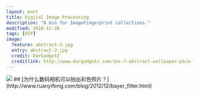 ```yaml
---
layout: post
title: Digital Image Processing
description: "A bin for ImageFingerprint collections."
modified: 2018-11-30
tags: [DIP]
image:
  feature: abstract-3.jpg
  entry: abstract-3.jpg
  credit: DarGadgetZ
  creditlink: http://www.dargadgetz.com/ios-7-abstract-wallpaper-pack-for-iphone-5-and-ipod-touch-retina/
---
```

<img src="https://ars.els-cdn.com/content/image/1-s2.0-S1742287617303146-gr1.jpg">
## [为什么数码相机可以拍出彩色照片？](http://www.ruanyifeng.com/blog/2012/12/bayer_filter.html)
